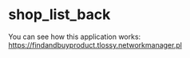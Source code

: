 # shop_list_back

You can see how this application works: https://findandbuyproduct.tlossy.networkmanager.pl
